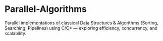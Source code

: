 # Parallel-Algorithms
Parallel implementations of classical Data Structures &amp; Algorithms (Sorting, Searching, Pipelines) using C/C* — exploring efficiency, concurrency, and scalability.
